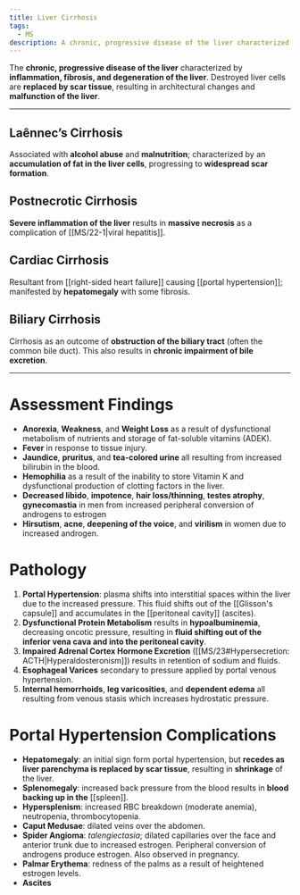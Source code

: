 ```yaml
---
title: Liver Cirrhosis
tags:
  - MS
description: A chronic, progressive disease of the liver characterized  by inflammation, fibrosis, and degeneration of the liver parenchymal cells.
---
```

The **chronic, progressive disease of the liver** characterized by **inflammation, fibrosis, and degeneration of the liver**. Destroyed liver cells are **replaced by scar tissue**, resulting in architectural changes and **malfunction of the liver**.
___
## Laênnec’s Cirrhosis
Associated with **alcohol abuse** and **malnutrition**; characterized by an **accumulation of fat in the liver cells**, progressing to **widespread scar formation**.
## Postnecrotic Cirrhosis
**Severe inflammation of the liver** results in **massive necrosis** as a complication of [[MS/22-1|viral hepatitis]].
## Cardiac Cirrhosis
Resultant from [[right-sided heart failure]] causing [[portal hypertension]]; manifested by **hepatomegaly** with some fibrosis.
## Biliary Cirrhosis
Cirrhosis as an outcome of **obstruction of the biliary tract** (often the common bile duct). This also results in **chronic impairment of bile excretion**.
___
# Assessment Findings
- **Anorexia**, **Weakness**, and **Weight Loss** as a result of dysfunctional metabolism of nutrients and storage of fat-soluble vitamins (ADEK).
- **Fever** in response to tissue injury.
- **Jaundice**, **pruritus**, and **tea-colored urine** all resulting from increased bilirubin in the blood.
- **Hemophilia** as a result of the inability to store Vitamin K and dysfunctional production of clotting factors in the liver.
- **Decreased libido**, **impotence**, **hair loss/thinning**, **testes atrophy**, **gynecomastia** in men from increased peripheral conversion of androgens to estrogen
- **Hirsutism**, **acne**, **deepening of the voice**, and **virilism** in women due to increased androgen.
# Pathology
1. **Portal Hypertension**: plasma shifts into interstitial spaces within the liver due to the increased pressure. This fluid shifts out of the [[Glisson's capsule]] and accumulates in the [[peritoneal cavity]] (ascites).
2. **Dysfunctional Protein Metabolism** results in **hypoalbuminemia**, decreasing oncotic pressure, resulting in **fluid shifting out of the inferior vena cava and into the peritoneal cavity**.
3. **Impaired Adrenal Cortex Hormone Excretion** ([[MS/23#Hypersecretion: ACTH|Hyperaldosteronism]]) results in retention of sodium and fluids.
4. **Esophageal Varices** secondary to pressure applied by portal venous hypertension.
5. **Internal hemorrhoids**, **leg varicosities**, and **dependent edema** all resulting from venous stasis which increases hydrostatic pressure.
# Portal Hypertension Complications
- **Hepatomegaly**: an initial sign form portal hypertension, but **recedes as liver parenchyma is replaced by scar tissue**, resulting in **shrinkage** of the liver.
- **Splenomegaly**: increased back pressure from the blood results in **blood backing up in the** [[spleen]].
- **Hypersplenism**: increased RBC breakdown (moderate anemia), neutropenia, thrombocytopenia.
- **Caput Medusae**: dilated veins over the abdomen.
- **Spider Angioma**: *talengiectasia*; dilated capillaries over the face and anterior trunk due to increased estrogen. Peripheral conversion of androgens produce estrogen. Also observed in pregnancy.
- **Palmar Erythema**: redness of the palms as a result of heightened estrogen levels.
- **Ascites**